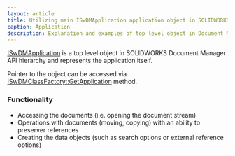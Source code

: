 ```yaml
---
layout: article
title: Utilizing main ISwDMApplication application object in SOLIDWORKS Document Manager API
caption: Application
description: Explanation and examples of top level object in Document Manager API ISwDMApplication
---
```

[ISwDMApplication](http://help.solidworks.com/2017/english/api/swdocmgrapi/solidworks.interop.swdocumentmgr~solidworks.interop.swdocumentmgr.iswdmapplication.html) is a top level object in SOLIDWORKS Document Manager API hierarchy and represents the application itself.

Pointer to the object can be accessed via [ISwDMClassFactory::GetApplication](http://help.solidworks.com/2017/english/api/swdocmgrapi/SOLIDWORKS.Interop.swdocumentmgr~SOLIDWORKS.Interop.swdocumentmgr.ISwDMClassFactory~GetApplication.html) method.

### Functionality

* Accessing the documents (i.e. opening the document stream)
* Operations with documents (moving, copying) with an ability to preserver references
* Creating the data objects (such as search options or external reference options)